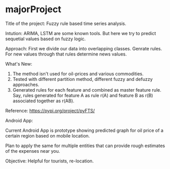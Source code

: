 # majorProject

Title of the project: Fuzzy rule based time series analysis.

Intution: ARIMA, LSTM are some known tools. But here we try to predict sequetial values based on fuzzy logic.

Approach: First we divide our data into overlapping classes. Genrate rules. For new values through that rules determine news values. 

What's New: 
1. The method isn't used for oil-prices and various commodities. 
2. Tested with different partition method, different fuzzy and defuzzy approaches.
3. Generated rules for each feature and combined as master feature rule. 
   Say, rules generated for feature A as rule r(A) and feature B as r(B) associated together as r(AB). 

Reference: https://pypi.org/project/pyFTS/

Android App:

Current Android App is prototype showing predicted graph for oil price of a certain region based on mobile location.

Plan to apply the same for multiple entities that can provide rough estimates of the expenses near you.

Objective: Helpful for tourists, re-location.
